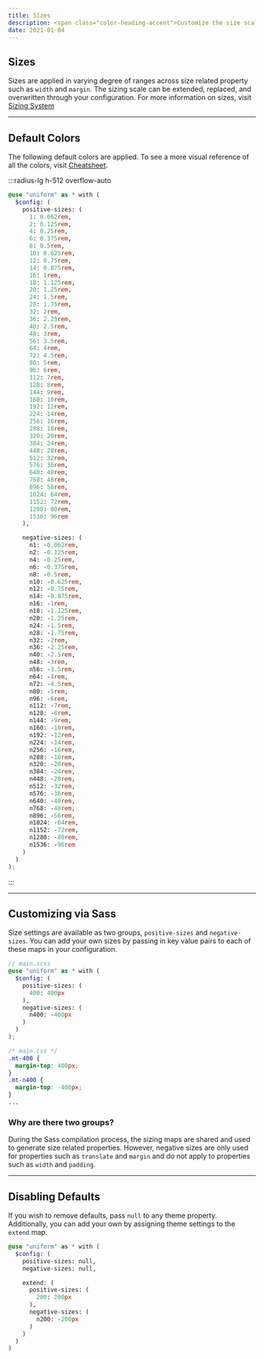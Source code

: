 ```yaml
---
title: Sizes
description: <span class="color-heading-accent">Customize the size scale</span> setting in Uniform CSS
date: 2021-01-04
---
```


## Sizes

Sizes are applied in varying degree of ranges across size related property such as `width` and `margin`. The sizing scale can be extended, replaced, and overwritten through your configuration. For more information on sizes, visit [Sizing System](/docs/sizing-system)



---

## Default Colors

The following default colors are applied. To see a more visual reference of all the colors, visit [Cheatsheet](/cheatsheet/colors).

:::radius-lg h-512 overflow-auto

```scss
@use "uniform" as * with (
  $config: (
    positive-sizes: (
      1: 0.062rem,
      2: 0.125rem,
      4: 0.25rem,
      6: 0.375rem,
      8: 0.5rem,
      10: 0.625rem,
      12: 0.75rem,
      14: 0.875rem,
      16: 1rem,
      18: 1.125rem,
      20: 1.25rem,
      24: 1.5rem,
      28: 1.75rem,
      32: 2rem,
      36: 2.25rem,
      40: 2.5rem,
      48: 3rem,
      56: 3.5rem,
      64: 4rem,
      72: 4.5rem,
      80: 5rem,
      96: 6rem,
      112: 7rem,
      128: 8rem,
      144: 9rem,
      160: 10rem,
      192: 12rem,
      224: 14rem,
      256: 16rem,
      288: 18rem,
      320: 20rem,
      384: 24rem,
      448: 28rem,
      512: 32rem,
      576: 36rem,
      640: 40rem,
      768: 48rem,
      896: 56rem,
      1024: 64rem,
      1152: 72rem,
      1280: 80rem,
      1536: 96rem
    ),

    negative-sizes: (
      n1: -0.062rem,
      n2: -0.125rem,
      n4: -0.25rem,
      n6: -0.375rem,
      n8: -0.5rem,
      n10: -0.625rem,
      n12: -0.75rem,
      n14: -0.875rem,
      n16: -1rem,
      n18: -1.125rem,
      n20: -1.25rem,
      n24: -1.5rem,
      n28: -1.75rem,
      n32: -2rem,
      n36: -2.25rem,
      n40: -2.5rem,
      n48: -3rem,
      n56: -3.5rem,
      n64: -4rem,
      n72: -4.5rem,
      n80: -5rem,
      n96: -6rem,
      n112: -7rem,
      n128: -8rem,
      n144: -9rem,
      n160: -10rem,
      n192: -12rem,
      n224: -14rem,
      n256: -16rem,
      n288: -18rem,
      n320: -20rem,
      n384: -24rem,
      n448: -28rem,
      n512: -32rem,
      n576: -36rem,
      n640: -40rem,
      n768: -48rem,
      n896: -56rem,
      n1024: -64rem,
      n1152: -72rem,
      n1280: -80rem,
      n1536: -96rem
    )
  )
);
```
:::

---

## Customizing via Sass

Size settings are available as two groups, `positive-sizes` and `negative-sizes`. You can add your own sizes by passing in key value pairs to each of these maps in your configuration.

```scss
// main.scss
@use "uniform" as * with (
  $config: (
    positive-sizes: (
      400: 400px
    ),
    negative-sizes: (
      n400: -400px
    )
  )
);
```

```css
/* main.css */
.mt-400 {
  margin-top: 400px;
}
.mt-n400 {
  margin-top: -400px;
}
...
```

### Why are there two groups?

During the Sass compilation process, the sizing maps are shared and used to generate size related properties. However, negative sizes are only used for properties such as `translate` and `margin` and do not apply to properties such as `width` and `padding`.

---

## Disabling Defaults

If you wish to remove defaults, pass `null` to any theme property. Additionally, you can add your own by assigning theme settings to the `extend` map.

```scss
@use "uniform" as * with (
  $config: (
    positive-sizes: null,
    negative-sizes: null,

    extend: (
      positive-sizes: (
        200: 200px
      ),
      negative-sizes: (
        n200: -200px
      )
    )
  )
)

